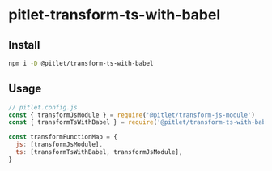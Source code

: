 # pitlet-transform-ts-with-babel

## Install

```sh
npm i -D @pitlet/transform-ts-with-babel
```

## Usage

```js
// pitlet.config.js
const { transformJsModule } = require('@pitlet/transform-js-module')
const { transformTsWithBabel } = require('@pitlet/transform-ts-with-babel')

const transformFunctionMap = {
  js: [transformJsModule],
  ts: [transformTsWithBabel, transformJsModule],
}
```
